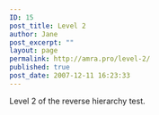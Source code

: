 ```yaml
---
ID: 15
post_title: Level 2
author: Jane
post_excerpt: ""
layout: page
permalink: http://amra.pro/level-2/
published: true
post_date: 2007-12-11 16:23:33
---
```

Level 2 of the reverse hierarchy test.
